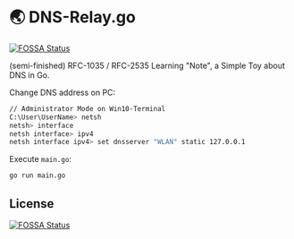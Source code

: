 # :earth_asia: DNS-Relay.go
[![FOSSA Status](https://app.fossa.com/api/projects/git%2Bgithub.com%2Fskyleaworlder%2FDNS-Relay.go.svg?type=shield)](https://app.fossa.com/projects/git%2Bgithub.com%2Fskyleaworlder%2FDNS-Relay.go?ref=badge_shield)


(semi-finished) RFC-1035 / RFC-2535 Learning "Note", a Simple Toy about DNS in Go.

Change DNS address on PC:

```bash
// Administrator Mode on Win10-Terminal
C:\User\UserName> netsh
netsh> interface
netsh interface> ipv4
netsh interface ipv4> set dnsserver "WLAN" static 127.0.0.1
```

Execute `main.go`:

```bash
go run main.go
```


## License
[![FOSSA Status](https://app.fossa.com/api/projects/git%2Bgithub.com%2Fskyleaworlder%2FDNS-Relay.go.svg?type=large)](https://app.fossa.com/projects/git%2Bgithub.com%2Fskyleaworlder%2FDNS-Relay.go?ref=badge_large)